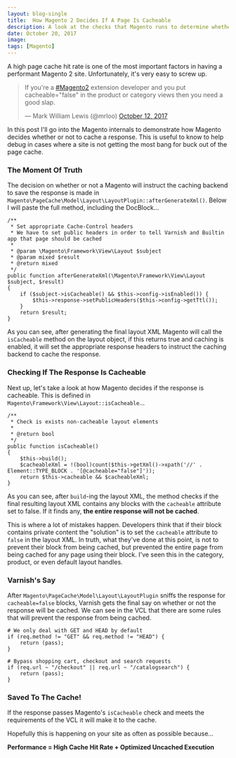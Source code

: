 ```yaml
---
layout: blog-single
title:  How Magento 2 Decides If A Page Is Cacheable
description: A look at the checks that Magento runs to determine whether or not a response is cacheable.
date: October 20, 2017
image:
tags: [Magento]
---
```


A high page cache hit rate is one of the most important factors in having a performant Magento 2 site. Unfortunately, it's very easy to screw up.

<blockquote class="twitter-tweet" data-lang="en"><p lang="en" dir="ltr">If you&#39;re a <a href="https://twitter.com/hashtag/Magento2?src=hash&amp;ref_src=twsrc%5Etfw">#Magento2</a> extension developer and you put cacheable=&quot;false&quot; in the product or category views then you need a good slap.</p>&mdash; Mark William Lewis (@mrloo) <a href="https://twitter.com/mrloo/status/918567785302806528?ref_src=twsrc%5Etfw">October 12, 2017</a></blockquote>

<script async src="//platform.twitter.com/widgets.js" charset="utf-8"></script>

In this post I'll go into the Magento internals to demonstrate how Magento decides whether or not to cache a response. This is useful to know to help debug in cases where a site is not getting the most bang for buck out of the page cache.

<!-- excerpt_separator -->

### The Moment Of Truth

The decision on whether or not a Magento will instruct the caching backend to save the response is made in `Magento\PageCache\Model\Layout\LayoutPlugin::afterGenerateXml()`. Below I will paste the full method, including the DocBlock...

```php?start_inline=1
/**
 * Set appropriate Cache-Control headers
 * We have to set public headers in order to tell Varnish and Builtin app that page should be cached
 *
 * @param \Magento\Framework\View\Layout $subject
 * @param mixed $result
 * @return mixed
 */
public function afterGenerateXml(\Magento\Framework\View\Layout $subject, $result)
{
    if ($subject->isCacheable() && $this->config->isEnabled()) {
        $this->response->setPublicHeaders($this->config->getTtl());
    }
    return $result;
}
```

As you can see, after generating the final layout XML Magento will call the `isCacheable` method on the layout object, if this returns true and caching is enabled, it will set the appropriate response headers to instruct the caching backend to cache the response.

### Checking If The Response Is Cacheable

Next up, let's take a look at how Magento decides if the response is cacheable. This is defined in `Magento\Framework\View\Layout::isCacheable`...

```php?start_inline=1
/**
 * Check is exists non-cacheable layout elements
 *
 * @return bool
 */
public function isCacheable()
{
    $this->build();
    $cacheableXml = !(bool)count($this->getXml()->xpath('//' . Element::TYPE_BLOCK . '[@cacheable="false"]'));
    return $this->cacheable && $cacheableXml;
}
```

As you can see, after `build`-ing the layout XML, the method checks if the final resulting layout XML contains any blocks with the `cacheable` attribute set to false. If it finds any, **the entire response will not be cached**. 

This is where a lot of mistakes happen. Developers think that if their block contains private content the "solution" is to set the `cacheable` attribute to `false` in the layout XML. In truth, what they've done at this point, is not to prevent their block from being cached, but prevented the entire page from being cached for any page using their block. I've seen this in the category, product, or even default layout handles.

### Varnish's Say

After `Magento\PageCache\Model\Layout\LayoutPlugin` sniffs the response for `cacheable=false` blocks, Varnish gets the final say on whether or not the response will be cached. We can see in the VCL that there are some rules that will prevent the response from being cached.

```
# We only deal with GET and HEAD by default
if (req.method != "GET" && req.method != "HEAD") {
    return (pass);
}

# Bypass shopping cart, checkout and search requests
if (req.url ~ "/checkout" || req.url ~ "/catalogsearch") {
    return (pass);
}
``` 

### Saved To The Cache!

If the response passes Magento's `isCacheable` check and meets the requirements of the VCL it will make it to the cache.

Hopefully this is happening on your site as often as possible because...

**Performance = High Cache Hit Rate + Optimized Uncached Execution**


